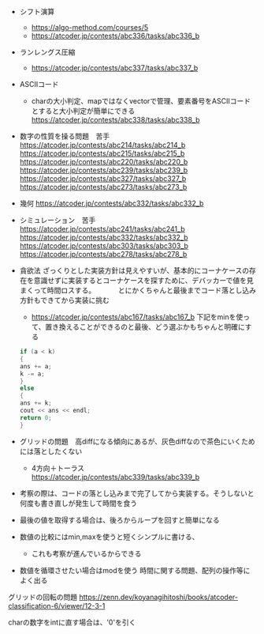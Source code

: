 - シフト演算
    - https://algo-method.com/courses/5
    - https://atcoder.jp/contests/abc336/tasks/abc336_b

- ランレングス圧縮
    - https://atcoder.jp/contests/abc337/tasks/abc337_b

- ASCIIコード
    - charの大小判定、mapではなくvectorで管理、要素番号をASCIIコードとすると大小判定が簡単にできる  https://atcoder.jp/contests/abc338/tasks/abc338_b

- 数字の性質を操る問題　苦手
https://atcoder.jp/contests/abc214/tasks/abc214_b
https://atcoder.jp/contests/abc215/tasks/abc215_b
https://atcoder.jp/contests/abc220/tasks/abc220_b
https://atcoder.jp/contests/abc239/tasks/abc239_b
https://atcoder.jp/contests/abc327/tasks/abc327_b
https://atcoder.jp/contests/abc273/tasks/abc273_b

- 幾何
https://atcoder.jp/contests/abc332/tasks/abc332_b

- シミュレーション　苦手
https://atcoder.jp/contests/abc241/tasks/abc241_b
https://atcoder.jp/contests/abc332/tasks/abc332_b
https://atcoder.jp/contests/abc303/tasks/abc303_b
https://atcoder.jp/contests/abc278/tasks/abc278_b

- 貪欲法 ざっくりとした実装方針は見えやすいが、基本的にコーナケースの存在を意識せずに実装するとコーナケースを探すために、デバッカーで値を見まくって時間ロスする。
　　　とにかくちゃんと最後までコード落とし込み方針もできてから実装に挑む
    - https://atcoder.jp/contests/abc167/tasks/abc167_b
    下記をminを使って、置き換えることができるのと最後、どう選ぶかもちゃんと明確にする
    ```cpp    
    if (a < k)
  {
    ans += a;
    k -= a;
  }
  else
  {
    ans += k;
    cout << ans << endl;
    return 0;
  }
    ```

- グリッドの問題　高diffになる傾向にあるが、灰色diffなので茶色にいくためには落としたくない
  - 4方向＋トーラス　https://atcoder.jp/contests/abc339/tasks/abc339_b


- 考察の際は、コードの落とし込みまで完了してから実装する。そうしないと何度も書き直しが発生して時間を食う
- 最後の値を取得する場合は、後ろからループを回すと簡単になる
- 数値の比較にはmin,maxを使うと短くシンプルに書ける、
  - これも考察が進んでいるからできる
- 数値を循環させたい場合はmodを使う 
  時間に関する問題、配列の操作等によく出る

グリッドの回転の問題
https://zenn.dev/koyanagihitoshi/books/atcoder-classification-6/viewer/12-3-1

charの数字をintに直す場合は、'0'を引く